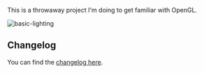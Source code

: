 This is a throwaway project I'm doing to get familiar with OpenGL.

![basic-lighting](media/v0.1.0-basic-lighting.gif)

## Changelog

You can find the [changelog here](CHANGELOG.md).
